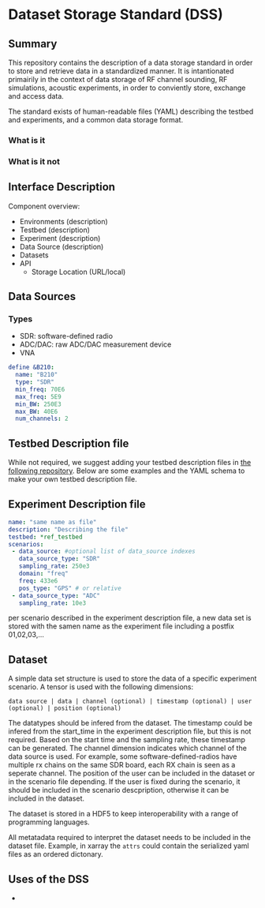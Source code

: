 # Dataset Storage Standard (DSS)

## Summary 
This repository contains the description of a data storage standard in order to store and retrieve data in a standardized manner. 
It is intantionated primairily in the context of data storage of RF channel sounding, RF simulations, acoustic experiments, in order to conviently store, exchange and access data.

The standard exists of human-readable files (YAML) describing the testbed and experiments, and a common data storage format.

### What is it

### What is it not

## Interface Description

Component overview:
- Environments (description)
- Testbed (description)
- Experiment (description)
- Data Source (description)
- Datasets
- API
  * Storage Location (URL/local)

## Data Sources

### Types

- SDR: software-defined radio
- ADC/DAC: raw ADC/DAC measurement device
- VNA

```yaml
define &B210:
  name: "B210"
  type: "SDR"
  min_freq: 70E6
  max_freq: 5E9
  min_BW: 250E3
  max_BW: 40E6
  num_channels: 2 
```

## Testbed Description file

While not required, we suggest adding your testbed description files in [the following repository](https://github.com/6G-Testbeds/Testbed-Description-Files).
Below are some examples and the YAML schema to make your own testbed description file.

## Experiment Description file
```yaml
name: "same name as file"
description: "Describing the file"
testbed: *ref_testbed
scenarios:
 - data_source: #optional list of data_source indexes
   data_source_type: "SDR"
   sampling_rate: 250e3
   domain: "freq"
   freq: 433e6
   pos_type: "GPS" # or relative
 - data_source_type: "ADC"
   sampling_rate: 10e3
```

per scenario described in the experiment description file, a new data set is stored with the samen name as the experiment file including a postfix 01,02,03,...

## Dataset

A simple data set structure is used to store the data of a specific experiment scenario. A tensor is used with the following dimensions:
```
data source | data | channel (optional) | timestamp (optional) | user (optional) | position (optional)
```

The datatypes should be infered from the dataset. The timestamp could be infered from the start_time in the experiment description file, but this is not required.
Based on the start time and the sampling rate, these timestamp can be generated. The channel dimension indicates which channel of the data source is used. For example, some software-defined-radios have multiple rx chains on the same SDR board, each RX chain is seen as a seperate channel. The position of the user can be included in the dataset or in the scenario file depending.
If the user is fixed during the scenario, it should be included in the scenario descpription, otherwise it can be included in the dataset. 

The dataset is stored in a HDF5 to keep interoperability with a range of programming languages.

All metatadata required to interpret the dataset needs to be included in the dataset file.
Example, in xarray the `attrs` could contain the serialized yaml files as an ordered dictonary.



## Uses of the DSS
-
